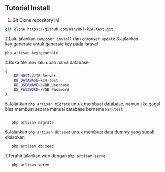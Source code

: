 
## Tutorial Install
1. Git Clone repository ini
```sh
git clone https://github.com/WahyuNT/k24-test.git
```
2.Lalu jalankan  `composer install` dan `composer update` 
3.Jalankan key:generate untuk generate key pada laravel
```sh
php artisan key:generate
```
4.Buka file .env lalu ubah nama database
```sh
{
    DB_HOST=//IP Server
    DB_DATABASE=k24-test
    DB_USERNAME=//DB Username
    DB_PASSWORD=//DB Password
}
```
5.Jalankan `php artisan migrate` untuk membuat database, namun jika gagal bisa membuat secara manual database bernama `k24-test`
```sh

   php artisan migrate

```
6.Jalankan `php artisan db:seed` untuk membuat data dummy yang sudah disiapkan
```sh
   php artisan db:seed
```
7.Terahir jalankan web dengan `php artisan serve`
```sh
   php artisan serve
```